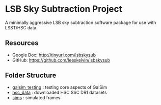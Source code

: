 # LSB Sky Subtraction Project

A minimally aggressive LSB sky subtraction software package for use with LSST/HSC data.

## Resources

* Google Doc: http://tinyurl.com/lsbskysub
* GitHub: https://github.com/leeskelvin/lsbskysub

## Folder Structure

* [galsim_testing](galsim_testing) : testing core aspects of GalSim
* [hsc_data](hsc_data) : downloaded HSC SSC DR1 datasets
* [sims](sims) : simulated frames


